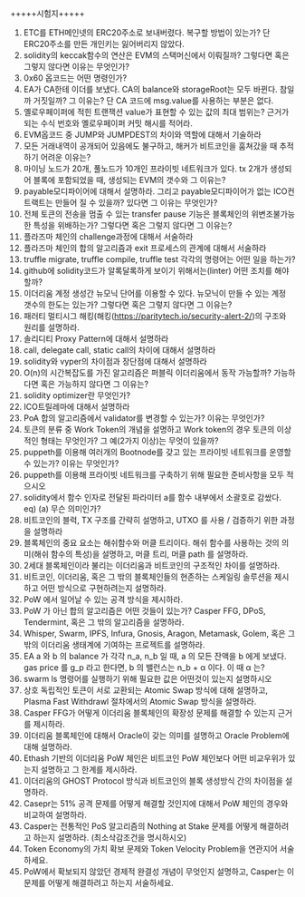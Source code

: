 +++++시험지+++++

1. ETC를 ETH메인넷의 ERC20주소로 보내버렸다. 복구할 방법이 있는가? 단 ERC20주소를 만든 개인키는 잃어버리지 않았다.
2. solidity의 keccak함수의 연산은 EVM의 스택머신에서 이뤄질까? 그렇다면 혹은 그렇지 않다면 이유는 무엇인가?
3. 0x60 옵코드는 어떤 명령인가?
4. EA가 CA한테 이더를 보냈다. CA의 balance와 storageRoot는 모두 바뀐다. 참일까 거짓일까? 그 이유는? 단 CA 코드에 msg.value를 사용하는 부분은 없다.
5. 옐로우페이퍼에 적힌 트랜잭션 value가 표현할 수 있는 값의 최대 범위는? 근거가 되는 수식 번호와 옐로우페이퍼 커밋 해시를 적어라.
6. EVM옵코드 중 JUMP와 JUMPDEST의 차이와 역할에 대해서 기술하라
7. 모든 거래내역이 공개되어 있음에도 불구하고, 해커가 비트코인을 훔쳐갔을 때 추적하기 어려운 이유는?
8. 마이닝 노드가 20개, 풀노드가 10개인 프라이빗 네트워크가 있다. tx 2개가 생성되어 블록에 포함되었을 때, 생성되는 EVM의 갯수와 그 이유는?
9. payable모디파이어에 대해서 설명하라. 그리고 payable모디파이어가 없는 ICO컨트랙트는 만들어 질 수 있을까? 있다면 그 이유는 무엇인가?
10. 전체 토큰의 전송을 멈출 수 있는 transfer pause 기능은 블록체인의 위변조불가능한 특성을 위배하는가? 그렇다면 혹은 그렇지 않다면 그 이유는?
11. 플라즈마 체인의 challenge과정에 대해서 서술하라
12. 플라즈마 체인의 합의 알고리즘과 exit 프로세스의 관계에 대해서 서술하라
13. truffle migrate, truffle compile, truffle test 각각의 명령어는 어떤 일을 하는가?
14. github에 solidity코드가 알록달록하게 보이기 위해서는(linter) 어떤 조치를 해야할까?
15. 이더리움 계정 생성간 뉴모닉 단어를 이용할 수 있다. 뉴모닉이 만들 수 있는 계정 갯수의 한도는 있는가? 그렇다면 혹은 그렇지 않다면 그 이유는?
16. 패러티 멀티시그 해킹(해킹(https://paritytech.io/security-alert-2/)의 구조와 원리를 설명하라.
17. 솔리디티 Proxy Pattern에 대해서 설명하라
18. call, delegate call, static call의 차이에 대해서 설명하라
19. solidity와 vyper의 차이점과 장단점에 대해서 설명하라
20. O(n)의 시간복잡도를 가진 알고리즘은 퍼블릭 이더리움에서 동작 가능할까? 가능하다면 혹은 가능하지 않다면 그 이유는?
21. solidity optimizer란 무엇인가?
22. ICO트릴레마에 대해서 설명하라
23. PoA 합의 알고리즘에서 validator를 변경할 수 있는가? 이유는 무엇인가?
24. 토큰의 분류 중 Work Token의 개념을 설명하고 Work token의 경우 토큰의 이상적인 형태는 무엇인가? 그 예(2가지 이상)는 무엇이 있을까?
25. puppeth를 이용해 여러개의 Bootnode를 갖고 있는 프라이빗 네트워크를 운영할 수 있는가? 이유는 무엇인가?
26. puppeth를 이용해 프라이빗 네트워크를 구축하기 위해 필요한 준비사항을 모두 적으시오
27. solidity에서 함수 인자로 전달된 파라미터 a를 함수 내부에서 소괄호로 감쌌다. eq) (a) 무슨 의미인가?
28. 비트코인의 블럭, TX 구조를 간략히 설명하고, UTXO 를 사용 / 검증하기 위한 과정을 설명하라
29. 블록체인의 중요 요소는 해쉬함수와 머클 트리이다. 해쉬 함수를 사용하는 것의 의미(해쉬 함수의 특성)을 설명하고, 머클 트리, 머클 path 를 설명하라.
30. 2세대 블록체인이라 불리는 이더리움과 비트코인의 구조적인 차이를 설명하라.
31. 비트코인, 이더리움, 혹은 그 밖의 블록체인들의 현존하는 스케일링 솔루션을 제시하고 어떤 방식으로 구현하려는지 설명하라.
32. PoW 에서 일어날 수 있는 공격 방식을 제시하라.
33. PoW 가 아닌 합의 알고리즘은 어떤 것들이 있는가? Casper FFG, DPoS, Tendermint, 혹은 그 밖의 알고리즘을 설명하라.
34. Whisper, Swarm, IPFS, Infura, Gnosis, Aragon, Metamask, Golem, 혹은 그 밖의 이더리움 생태계에 기여하는 프로젝트를 설명하라.
35. EA a 와 b 의 balance 가 각각 n_a, n_b 일 때, a 의 모든 잔액을 b 에게 보냈다. gas price 를 g_p 라고 한다면, b 의 밸런스는 n_b + α 이다. 이 때 α 는?
36. swarm ls 명령어를 실행하기 위해 필요한 값은 어떤것이 있는지 설명하시오
37. 상호 독립적인 토큰이 서로 교환되는 Atomic Swap 방식에 대해 설명하고, Plasma Fast Withdrawl 절차에서의 Atomic Swap 방식을 설명하라.
38. Casper FFG가 어떻게 이더리움 블록체인의 확장성 문제를 해결할 수 있는지 근거를 제시하라.
39. 이더리움 블록체인에 대해서 Oracle이 갖는 의미를 설명하고 Oracle Problem에 대해 설명하라.
40. Ethash 기반의 이더리움 PoW 체인은 비트코인 PoW 체인보다 어떤 비교우위가 있는지 설명하고 그 한계를 제시하라.
41. 이더리움의 GHOST Protocol 방식과 비트코인의 블록 생성방식 간의 차이점을 설명하라.
42. Casepr는 51% 공격 문제를 어떻게 해결할 것인지에 대해서 PoW 체인의 경우와 비교하여 설명하라.
43. Casper는 전통적인 PoS 알고리즘의 Nothing at Stake 문제를 어떻게 해결하려고 하는지 설명하라. (최소삭감조건을 명시하시오)
44. Token Economy의 가치 확보 문제와 Token Velocity Problem을 연관지어 서술하세요.
45. PoW에서 확보되지 않았던 경제적 완결성 개념이 무엇인지 설명하고, Casper는 이 문제를 어떻게 해결하려고 하는지 서술하세요.